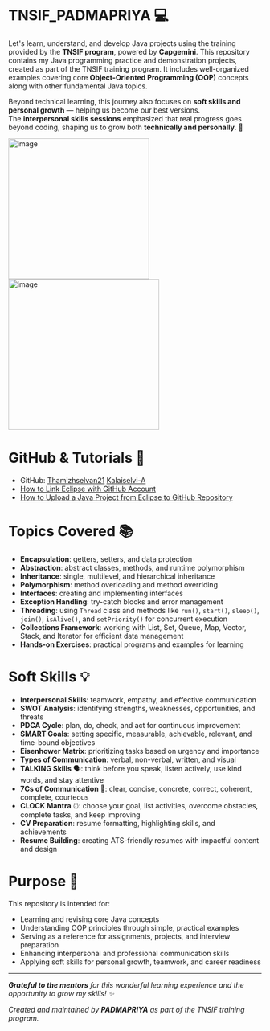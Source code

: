 # TNSIF_PADMAPRIYA 💻

Let's learn, understand, and develop Java projects using the training provided by the **TNSIF program**, powered by **Capgemini**. This repository contains my Java programming practice and demonstration projects, created as part of the TNSIF training program. It includes well-organized examples covering core **Object-Oriented Programming (OOP)** concepts along with other fundamental Java topics.

Beyond technical learning, this journey also focuses on **soft skills and personal growth** — helping us become our best versions.  
The **interpersonal skills sessions** emphasized that real progress goes beyond coding, shaping us to grow both **technically and personally**. 🌟  


<img width="280" height="280" alt="image" src="https://github.com/user-attachments/assets/02da1374-8f25-4419-9708-c22a2238967c" />          <img width="300" height="300" alt="image" src="https://encrypted-tbn0.gstatic.com/images?q=tbn:ANd9GcRMo9e26ySHpwRW79sYf-z1KXQd8O5rqXb0UNvIXmbYauDI310t5tRvG3ijkVsx-jx8aaY&usqp=CAU" />



# GitHub & Tutorials 🔗

- GitHub: [Thamizhselvan21](https://github.com/Thamizhselvan21/C2TC_CoreJavaPrograms.git) [Kalaiselvi-A](https://github.com/Kalaiselvi-A/CoreJavaCourse)
- [How to Link Eclipse with GitHub Account](https://youtu.be/0G4iwZ3qw0s?si=sdSdIH9tmUSGHKwu)  
- [How to Upload a Java Project from Eclipse to GitHub Repository](https://youtu.be/TysKmwGjxlQ?si=fhrL0WfOXvX68-pk)  

# Topics Covered 📚

- **Encapsulation**: getters, setters, and data protection  
- **Abstraction**: abstract classes, methods, and runtime polymorphism  
- **Inheritance**: single, multilevel, and hierarchical inheritance  
- **Polymorphism**: method overloading and method overriding  
- **Interfaces**: creating and implementing interfaces  
- **Exception Handling**: try-catch blocks and error management  
- **Threading**: using `Thread` class and methods like `run()`, `start()`, `sleep()`, `join()`, `isAlive()`, and `setPriority()` for concurrent execution
- **Collections Framework**: working with List, Set, Queue, Map, Vector, Stack, and Iterator for efficient data management    
- **Hands-on Exercises**: practical programs and examples for learning

# Soft Skills 💡  

- **Interpersonal Skills**: teamwork, empathy, and effective communication  
- **SWOT Analysis**: identifying strengths, weaknesses, opportunities, and threats  
- **PDCA Cycle**: plan, do, check, and act for continuous improvement  
- **SMART Goals**: setting specific, measurable, achievable, relevant, and time-bound objectives  
- **Eisenhower Matrix**: prioritizing tasks based on urgency and importance  
- **Types of Communication**: verbal, non-verbal, written, and visual  
- **TALKING Skills** 🗣️: think before you speak, listen actively, use kind words, and stay attentive    
- **7Cs of Communication** 💬: clear, concise, concrete, correct, coherent, complete, courteous  
- **CLOCK Mantra** ⏰: choose your goal, list activities, overcome obstacles, complete tasks, and keep improving  
- **CV Preparation**: resume formatting, highlighting skills, and achievements  
- **Resume Building**: creating ATS-friendly resumes with impactful content and design  
 

# Purpose 🎯

This repository is intended for:  

- Learning and revising core Java concepts  
- Understanding OOP principles through simple, practical examples  
- Serving as a reference for assignments, projects, and interview preparation
- Enhancing interpersonal and professional communication skills  
- Applying soft skills for personal growth, teamwork, and career readiness 




---


***Grateful to the mentors** for this wonderful learning experience and the opportunity to grow my skills! ✨*


*Created and maintained by **PADMAPRIYA** as part of the TNSIF training program.*

